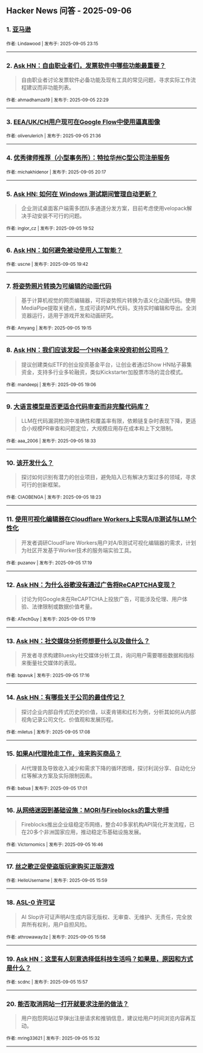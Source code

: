 ## Hacker News 问答 - 2025-09-06


### 1. [亚马逊](https://news.ycombinator.com/item?id=45144839)

<sub>作者: Lindawood | 发布于: 2025-09-05 23:15</sub>

---

### 2. [Ask HN：自由职业者们，发票软件中哪些功能最重要？](https://news.ycombinator.com/item?id=45144422)
> 自由职业者讨论发票软件必备功能及现有工具的常见问题，寻求实际工作流程建议而非功能列表。

<sub>作者: ahmadhamza19 | 发布于: 2025-09-05 22:29</sub>

---

### 3. [EEA/UK/CH用户现可在Google Flow中使用逼真图像](https://news.ycombinator.com/item?id=45143916)

<sub>作者: oliverulerich | 发布于: 2025-09-05 21:36</sub>

---

### 4. [优秀律师推荐（小型事务所）：特拉华州C型公司注册服务](https://news.ycombinator.com/item?id=45143136)

<sub>作者: michakhidenor | 发布于: 2025-09-05 20:17</sub>

---

### 5. [Ask HN: 如何在 Windows 测试期间管理自动更新？](https://news.ycombinator.com/item?id=45142880)
> 企业测试桌面客户端需多团队多通道分发方案，目前考虑使用velopack解决手动安装不可行的问题。

<sub>作者: inglor_cz | 发布于: 2025-09-05 19:52</sub>

---

### 6. [Ask HN：如何避免被动使用人工智能？](https://news.ycombinator.com/item?id=45142784)

<sub>作者: uscne | 发布于: 2025-09-05 19:42</sub>

---

### 7. [将姿势照片转换为可编辑的动画代码](https://news.ycombinator.com/item?id=45142480)
> 基于计算机视觉的网页编辑器，可将姿势照片转换为语义化动画代码。使用MediaPipe提取关键点，生成可读的MPL代码，支持实时编辑和导出。全浏览器运行，适用于游戏开发和动画研究。

<sub>作者: Amyang | 发布于: 2025-09-05 19:15</sub>

---

### 8. [Ask HN：我们应该发起一个HN基金来投资初创公司吗？](https://news.ycombinator.com/item?id=45142377)
> 提议创建类似ETF的创业投资基金平台，让创业者通过Show HN帖子募集资金，支持多行业多轮融资，类似Kickstarter加股票市场的混合模式。

<sub>作者: mandeepj | 发布于: 2025-09-05 19:06</sub>

---

### 9. [大语言模型是否更适合代码审查而非完整代码库？](https://news.ycombinator.com/item?id=45141995)
> LLM在代码漏洞检测中准确性和覆盖率有限，依赖链复杂时表现下降，更适合小规模PR审查和问题定位，大规模应用存在成本和上下文限制。

<sub>作者: aaa_2006 | 发布于: 2025-09-05 18:33</sub>

---

### 10. [该开发什么？](https://news.ycombinator.com/item?id=45141859)
> 探讨如何识别有潜力的创业项目，避免陷入已有解决方案过多的领域，寻求可行的创新框架。

<sub>作者: CIAOBENGA | 发布于: 2025-09-05 18:23</sub>

---

### 11. [使用可视化编辑器在Cloudflare Workers上实现A/B测试与LLM个性化](https://news.ycombinator.com/item?id=45141031)
> 开发者调研CloudFlare Workers用户对A/B测试可视化编辑器的需求，计划为社区开发基于Worker技术的服务端实验工具。

<sub>作者: puzanov | 发布于: 2025-09-05 17:19</sub>

---

### 12. [Ask HN：为什么谷歌没有通过广告将ReCAPTCHA变现？](https://news.ycombinator.com/item?id=45141023)
> 讨论为何Google未在ReCAPTCHA上投放广告，可能涉及伦理、用户体验、法律限制或数据价值考量。

<sub>作者: ATechGuy | 发布于: 2025-09-05 17:19</sub>

---

### 13. [Ask HN：社交媒体分析师想要什么以及做什么？](https://news.ycombinator.com/item?id=45140992)
> 开发者寻求构建Bluesky社交媒体分析工具，询问用户需要哪些数据和指标来衡量社交媒体的表现。

<sub>作者: bpavuk | 发布于: 2025-09-05 17:16</sub>

---

### 14. [Ask HN：有哪些关于公司的最佳传记？](https://news.ycombinator.com/item?id=45140915)
> 探讨企业内部自传式历史的价值，以麦肯锡和红杉为例，分析其如何从内部视角记录公司文化、价值观和发展历程。

<sub>作者: miletus | 发布于: 2025-09-05 17:08</sub>

---

### 15. [如果AI代理抢走工作，谁来购买商品？](https://news.ycombinator.com/item?id=45140829)
> AI代理普及导致收入减少和需求下降的循环困境，探讨利润分享、自动化分红等解决方案及实际限制因素。

<sub>作者: babua | 发布于: 2025-09-05 17:01</sub>

---

### 16. [从网络迷因到基础设施：MORI与Fireblocks的重大举措](https://news.ycombinator.com/item?id=45140657)
> Fireblocks推出企业级稳定币网络，整合40多家机构API简化开发流程，已在20多个非洲国家应用，推动稳定币基础设施发展。

<sub>作者: Victornomics | 发布于: 2025-09-05 16:46</sub>

---

### 17. [丝之歌正促使盗版玩家购买正版游戏](https://news.ycombinator.com/item?id=45140051)

<sub>作者: HelloUsername | 发布于: 2025-09-05 15:59</sub>

---

### 18. [ASL-0 许可证](https://news.ycombinator.com/item?id=45140046)
> AI Slop许可证声明AI生成内容无版权、无审查、无维护、无责任，完全放弃所有权利，用户自担风险。

<sub>作者: athrowaway3z | 发布于: 2025-09-05 15:58</sub>

---

### 19. [Ask HN：这里有人刻意选择低科技生活吗？如果是，原因和方式是什么？](https://news.ycombinator.com/item?id=45140028)

<sub>作者: scdnc | 发布于: 2025-09-05 15:57</sub>

---

### 20. [能否取消网站一打开就要求注册的做法？](https://news.ycombinator.com/item?id=45139742)
> 用户抱怨网站过早弹出注册请求和推销信息，建议给用户时间浏览内容再互动。

<sub>作者: mring33621 | 发布于: 2025-09-05 15:32</sub>

---
